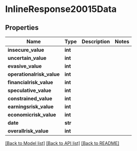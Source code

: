 # InlineResponse20015Data

## Properties
Name | Type | Description | Notes
------------ | ------------- | ------------- | -------------
**insecure_value** | **int** |  | 
**uncertain_value** | **int** |  | 
**evasive_value** | **int** |  | 
**operationalrisk_value** | **int** |  | 
**financialrisk_value** | **int** |  | 
**speculative_value** | **int** |  | 
**constrained_value** | **int** |  | 
**earningsrisk_value** | **int** |  | 
**economicrisk_value** | **int** |  | 
**date** | **str** |  | 
**overallrisk_value** | **int** |  | 

[[Back to Model list]](../README.md#documentation-for-models) [[Back to API list]](../README.md#documentation-for-api-endpoints) [[Back to README]](../README.md)


